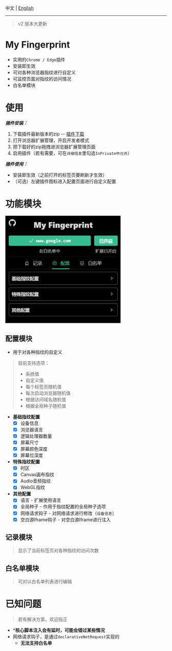 
中文 | [English](./README_EN.md)

---

> v2 版本大更新

# My Fingerprint

- 实用的`Chrome / Edge`插件
- 安装即生效
- 可对各种浏览器指纹进行自定义
- 可监控页面对指纹的访问情况
- 白名单模块

# 使用

***插件安装：***
1. 下载插件最新版本的zip -- [插件下载](https://github.com/omegaee/my-fingerprint/releases)
2. 打开浏览器扩展管理，开启开发者模式
3. 把下载好的zip拖拽进浏览器扩展管理页面
4. 启用插件（若有需要，可在`详细信息`里勾选`InPrivate中允许`）

***插件使用：***
- 安装即生效（之前打开的标签页要刷新才生效）
- （可选）左键插件图标进入配置页面进行自定义配置


# 功能模块

<img src='./images/zh/ui.png' width='360px' />

## 配置模块
- 用于对各种指纹的自定义

> 目前支持选项：
> - 系统值
> - 自定义值
> - 每个标签页随机值
> - 每次启动浏览器随机值
> - 根据访问域名随机值
> - 根据全局种子随机值

- **基础指纹配置**
  - [x] 设备信息
  - [x] 浏览器语言
  - [x] 逻辑处理器数量
  - [x] 屏幕尺寸
  - [x] 屏幕颜色深度
  - [x] 屏幕位深度
- **特殊指纹配置**
  - [x] 时区
  - [x] Canvas画布指纹
  - [x] Audio音频指纹
  - [x] WebGL指纹
- **其他配置**
  - [x] 语言 - 扩展使用语言
  - [x] 全局种子 - 作用于指纹配置的全局种子选项
  - [x] 网络请求钩子 - 对网络请求进行修改（`设备信息`）
  - [x] 空白源Iframe钩子 - 对空白源Iframe进行注入

## 记录模块
> 显示了当前标签页对各种指纹的访问次数

## 白名单模块
> 可对以白名单列表进行编辑


# 已知问题
> 若有解决方案，欢迎指正
- ***核心脚本注入会有延时，可能会错过某些情况**
- 网络请求钩子，是通过`declarativeNetRequest`实现的
  - **无法支持白名单**
